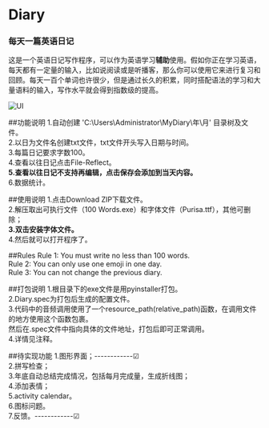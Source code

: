 # Diary
### 每天一篇英语日记<br>
这是一个英语日记写作程序，可以作为英语学习<b>辅助</b>使用。假如你正在学习英语，每天都有一定量的输入，比如说阅读或是听播客，那么你可以使用它来进行复习和回顾。每天一百个单词也许很少，但是通过长久的积累，同时搭配语法的学习和大量语料的输入，写作水平就会得到指数级的提高。

![UI](https://raw.github.com/lihuii/100Words/master/resources/mydiary.JPG)

##功能说明
1.自动创建 'C:\Users\Administrator\MyDiary\年\月\' 目录树及文件。<br>
2.以日为文件名创建txt文件，txt文件开头写入日期与时间。<br>
3.每篇日记要求字数100。<br>
4.查看以往日记点击File-Reflect。<br>
<b>5.查看以往日记不支持再编辑，点击保存会添加到当天内容。</b><br>
6.数据统计。<br>

##使用说明
1.点击Download ZIP下载文件。<br>
2.解压取出可执行文件（100 Words.exe）和字体文件（Purisa.ttf），其他可删除；<br>
<b>3.双击安装字体文件。<br></b>
4.然后就可以打开程序了。<br>

##Rules
Rule 1: You must write no less than 100 words.<br>
Rule 2: You can only use one emoji in one day.<br>
Rule 3: You can not change the previous diary.<br>

##打包说明
1.根目录下的exe文件是用pyinstaller打包。<br>
2.Diary.spec为打包后生成的配置文件。<br>
3.代码中的音频调用使用了一个resource_path(relative_path)函数，在调用文件的地方使用这个函数包裹。<br>
  然后在.spec文件中指向具体的文件地址，打包后即可正常调用。<br>
4.详情见注释。

##待实现功能
1.图形界面；------------☑<br>
2.拼写检查；<br>
3.年底自动总结完成情况，包括每月完成量，生成折线图；<br>
4.添加表情；<br>
5.activity calendar。<br>
6.图标问题。<br>
7.反馈。------------☑<br>
